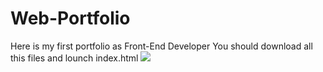 # Web-Portfolio
Here is my first portfolio as Front-End Developer
You should download all this files and lounch index.html
<img src="https://ibb.co/p1ryYfS">
